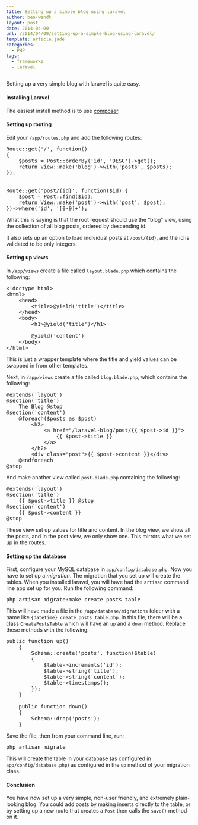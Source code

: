 ```yaml
---
title: Setting up a simple blog using laravel
author: ben-wendt
layout: post
date: 2014-04-09
url: /2014/04/09/setting-up-a-simple-blog-using-laravel/
template: article.jade
categories:
  - PHP
tags:
  - frameworks
  - laravel
---
```

Setting up a very simple blog with laravel is quite easy.

<span class="more"></span>

#### Installing Laravel

The easiest install method is to use [composer][1]. 

#### Setting up routing

Edit your `/app/routes.php` and add the following routes:

<pre class="brush: php; title: ; notranslate" title="">Route::get('/', function()
{
	$posts = Post::orderBy('id', 'DESC')-&gt;get();
	return View::make('blog')-&gt;with('posts', $posts);
});


Route::get('post/{id}', function($id) {
	$post = Post::find($id);
	return View::make('post')-&gt;with('post', $post);
})-&gt;where('id', '[0-9]+');
</pre>

What this is saying is that the root request should use the &#8220;blog&#8221; view, using the collection of all blog posts, ordered by descending id.

It also sets up an option to load individual posts at `/post/{id}`, and the id is validated to be only integers.

#### Setting up views

In `/app/views` create a file called `layout.blade.php` which contains the following:

<pre class="brush: php; title: ; notranslate" title="">&lt;!doctype html&gt;
&lt;html&gt;
    &lt;head&gt;
		&lt;title&gt;@yield('title')&lt;/title&gt;
	&lt;/head&gt;
	&lt;body&gt;
        &lt;h1&gt;@yield('title')&lt;/h1&gt;

        @yield('content')
    &lt;/body&gt;
&lt;/html&gt;
</pre>

This is just a wrapper template where the title and yield values can be swapped in from other templates.

Next, in `/app/views` create a file called `blog.blade.php`, which contains the following:

<pre class="brush: php; title: ; notranslate" title="">@extends('layout')
@section('title')
	The Blog @stop
@section('content')
    @foreach($posts as $post) 
		&lth2&gt;
			&lt;a href="/laravel-blog/post/{{ $post-&gt;id }}"&gt;
				{{ $post-&gt;title }}
			&lt;/a&gt;
		&lt;/h2&gt;
		&lt;div class="post"&gt;{{ $post-&gt;content }}&lt;/div&gt;
	@endforeach
@stop
</pre>

And make another view called `post.blade.php` containing the following:

<pre class="brush: php; title: ; notranslate" title="">@extends('layout')
@section('title')
	{{ $post-&gt;title }} @stop
@section('content')
    {{ $post-&gt;content }}
@stop
</pre>

These view set up values for title and content. In the blog view, we show all the posts, and in the post view, we only show one. This mirrors what we set up in the routes.

#### Setting up the database

First, configure your MySQL database in `app/config/database.php`. Now you have to set up a _migration_. The migration that you set up will create the tables. When you installed laravel, you will have had the `artisan` command line app set up for you. Run the following command:

<pre>php artisan migrate:make create_posts_table</pre>

This will have made a file in the `/app/database/migrations` folder with a name like `{datetime}_create_posts_table.php`. In this file, there will be a class `CreatePostsTable` which will have an `up` and a `down` method. Replace these methods with the following:

<pre class="brush: php; title: ; notranslate" title="">public function up()
	{
		Schema::create('posts', function($table)
		{
			$table-&gt;increments('id');
			$table-&gt;string('title');
			$table-&gt;string('content');
			$table-&gt;timestamps();
		});
	}

	public function down()
	{
		Schema::drop('posts');
	}
</pre>

Save the file, then from your command line, run:

<pre>php artisan migrate
</pre>

This will create the table in your database (as configured in `app/config/database.php`) as configured in the `up` method of your migration class.

#### Conclusion

You have now set up a very simple, non-user friendly, and extremely plain-looking blog. You could add posts by making inserts directly to the table, or by setting up a new route that creates a `Post` then calls the `save()` method on it.

 [1]: https://getcomposer.org/download/
